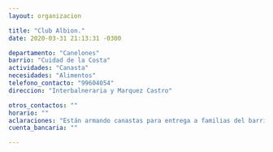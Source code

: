 ```yaml
---
layout: organizacion

title: "Club Albion."
date: 2020-03-31 21:13:31 -0300

departamento: "Canelones"
barrio: "Cuidad de la Costa"
actividades: "Canasta"
necesidades: "Alimentos"
telefono_contacto: "99604054"
direccion: "Interbalneraria y Marquez Castro"

otros_contactos: ""
horario: ""
aclaraciones: "Están armando canastas para entrega a familias del barrio"
cuenta_bancaria: ""

---
```

